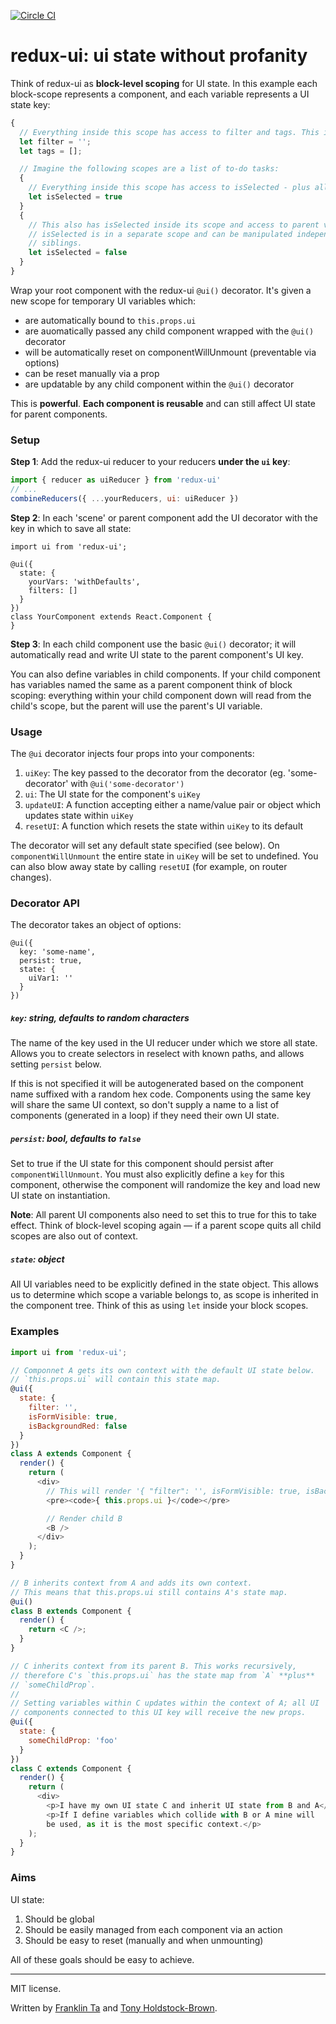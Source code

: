 [![Circle CI](https://circleci.com/gh/tonyhb/redux-ui.svg?style=svg)](https://circleci.com/gh/tonyhb/redux-ui)

# redux-ui: ui state without profanity

Think of redux-ui as **block-level scoping** for UI state. In this example each block-scope represents a component, and each variable represents a UI state key:

```js
{
  // Everything inside this scope has access to filter and tags. This is our root UI component.
  let filter = '';
  let tags = [];

  // Imagine the following scopes are a list of to-do tasks:
  {
    // Everything inside this scope has access to isSelected - plus all parent variables.
    let isSelected = true
  }
  {
    // This also has isSelected inside its scope and access to parent variables, but
    // isSelected is in a separate scope and can be manipulated independently from other
    // siblings.
    let isSelected = false
  }
}
```

Wrap your root component with the redux-ui `@ui()` decorator.  It's given a new scope for temporary UI variables which:

- are automatically bound to `this.props.ui`
- are auomatically passed any child component wrapped with the `@ui()` decorator
- will be automatically reset on componentWillUnmount (preventable via options)
- can be reset manually via a prop
- are updatable by any child component within the `@ui()` decorator

This is **powerful**. **Each component is reusable** and can still affect UI state for parent components.

### Setup

**Step 1**: Add the redux-ui reducer to your reducers **under the `ui` key**:
```js
import { reducer as uiReducer } from 'redux-ui'
// ...
combineReducers({ ...yourReducers, ui: uiReducer })
```

**Step 2**: In each 'scene' or parent component add the UI decorator with the key in
which to save all state:
```
import ui from 'redux-ui';

@ui({
  state: {
    yourVars: 'withDefaults',
    filters: []
  }
})
class YourComponent extends React.Component {
}
```

**Step 3**: In each child component use the basic `@ui()` decorator; it will
automatically read and write UI state to the parent component's UI key.

You can also define variables in child components. If your child component has
variables named the same as a parent component think of block scoping:
everything within your child component down will read from the child's scope,
but the parent will use the parent's UI variable.

### Usage

The `@ui` decorator injects four props into your components:

1. `uiKey`: The key passed to the decorator from the decorator (eg.
   'some-decorator' with `@ui('some-decorator')`
2. `ui`: The UI state for the component's `uiKey`
3. `updateUI`: A function accepting either a name/value pair or object which
   updates state within `uiKey`
4. `resetUI`: A function which resets the state within `uiKey` to its default

The decorator will set any default state specified (see below).
On `componentWillUnmount` the entire state in `uiKey` will be set to undefined.
You can also blow away state by calling	`resetUI` (for example, on router
changes).

### Decorator API

The decorator takes an object of options:

```
@ui({
  key: 'some-name',
  persist: true,
  state: {
    uiVar1: ''
  }
})
```

##### `key`: string, defaults to random characters

The name of the key used in the UI reducer under which we store all state.  Allows you to create selectors in reselect with known paths, and allows setting `persist` below.

If this is not specified it will be autogenerated based on the component name suffixed with a random hex code.  Components using the same key will share the same UI context, so don't supply a name to a list of components (generated in a loop) if they need their own UI state.


##### `persist`: bool, defaults to `false`

Set to true if the UI state for this component should persist after `componentWillUnmount`.  You must also explicitly define a `key` for this component, otherwise the component will randomize the key and load new UI state on instantiation.

**Note**: All parent UI components also need to set this to true for this to take effect. Think of block-level scoping again — if a parent scope quits all child scopes are also out of context.

##### `state`: object

All UI variables need to be explicitly defined in the state object.  This allows us to determine which scope a variable belongs to, as scope is inherited in the component tree.  Think of this as using `let` inside your block scopes.

### Examples

```js
import ui from 'redux-ui';

// Componnet A gets its own context with the default UI state below.
// `this.props.ui` will contain this state map.
@ui({
  state: {
    filter: '',
    isFormVisible: true,
    isBackgroundRed: false
  }
})
class A extends Component {
  render() {
    return (
      <div>
        // This will render '{ "filter": '', isFormVisible: true, isBackgroundRed: false }'
        <pre><code>{ this.props.ui }</code></pre>

        // Render child B
        <B />
      </div>
    );
  }
}

// B inherits context from A and adds its own context.
// This means that this.props.ui still contains A's state map.
@ui()
class B extends Component {
  render() {
    return <C />;
  }
}

// C inherits context from its parent B. This works recursively,
// therefore C's `this.props.ui` has the state map from `A` **plus**
// `someChildProp`.
//
// Setting variables within C updates within the context of A; all UI
// components connected to this UI key will receive the new props.
@ui({
  state: {
    someChildProp: 'foo'
  }
})
class C extends Component {
  render() {
    return (
      <div>
        <p>I have my own UI state C and inherit UI state from B and A</p>
        <p>If I define variables which collide with B or A mine will
        be used, as it is the most specific context.</p>
    );
  }
}
```

### Aims

UI state:

1. Should be global
2. Should be easily managed from each component via an action
3. Should be easy to reset (manually and when unmounting)

All of these goals should be easy to achieve.

---

MIT license.

Written by [Franklin Ta](https://github.com/fta2012) and [Tony Holdstock-Brown](https://github.com/tonyhb).
